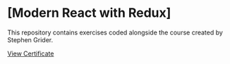 # [Modern React with Redux]

This repository contains exercises coded alongside the course created by Stephen Grider.

[View Certificate](https://www.udemy.com/certificate/UC-cf05790f-b16c-4a60-8ac8-aa7326d9291a/)
